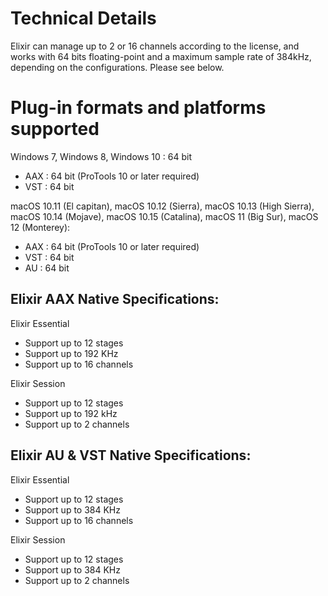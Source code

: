# Technical Details
Elixir can manage up to 2 or 16 channels according to the license, and works with 64 bits floating-point and a maximum sample rate of 384kHz, depending on the configurations. Please see below.

# Plug-in formats and platforms supported

Windows 7, Windows 8, Windows 10 : 64 bit
- AAX : 64 bit (ProTools 10 or later required)
- VST : 64 bit

macOS 10.11 (El capitan), macOS 10.12 (Sierra), macOS 10.13 (High Sierra), macOS 10.14 (Mojave), macOS 10.15 (Catalina), macOS 11 (Big Sur), macOS 12 (Monterey):
- AAX : 64 bit (ProTools 10 or later required)
- VST : 64 bit
- AU : 64 bit

## Elixir AAX Native Specifications:

Elixir Essential
* Support up to 12 stages
* Support up to 192 KHz
* Support up to 16 channels

Elixir Session
* Support up to 12 stages
* Support up to 192 kHz
* Support up to 2 channels

## Elixir AU & VST Native Specifications:

Elixir Essential
* Support up to 12 stages
* Support up to 384 KHz
* Support up to 16 channels
  
Elixir Session
* Support up to 12 stages
* Support up to 384 KHz
* Support up to 2 channels
